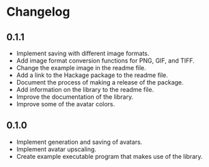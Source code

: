 # Changelog

## 0.1.1
* Implement saving with different image formats.
* Add image format conversion functions for PNG, GIF, and TIFF.
* Change the example image in the readme file.
* Add a link to the Hackage package to the readme file.
* Document the process of making a release of the package.
* Add information on the library to the readme file.
* Improve the documentation of the library.
* Improve some of the avatar colors.

## 0.1.0
* Implement generation and saving of avatars.
* Implement avatar upscaling.
* Create example executable program that makes use of the library.
